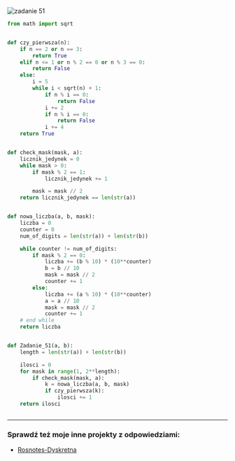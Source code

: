 <picture>
  <source srcset="../../srt/zbior_zadan/51.png" media="(prefers-color-scheme: light)">
  <source srcset="../../srt/zbior_zadan/black_51.png" media="(prefers-color-scheme: dark)">
  <img src="../../srt/zbior_zadan/black_51.png" alt="zadanie 51">
</picture>

```python
from math import sqrt


def czy_pierwsza(n):
    if n == 2 or n == 3:
        return True
    elif n <= 1 or n % 2 == 0 or n % 3 == 0:
        return False
    else:
        i = 5
        while i < sqrt(n) + 1:
            if n % i == 0:
                return False
            i += 2
            if n % i == 0:
                return False
            i += 4
    return True


def check_mask(mask, a):
    licznik_jedynek = 0
    while mask > 0:
        if mask % 2 == 1:
            licznik_jedynek += 1

        mask = mask // 2
    return licznik_jedynek == len(str(a))


def nowa_liczba(a, b, mask):
    liczba = 0
    counter = 0
    num_of_digits = len(str(a)) + len(str(b))

    while counter != num_of_digits:
        if mask % 2 == 0:
            liczba += (b % 10) * (10**counter)
            b = b // 10
            mask = mask // 2
            counter += 1
        else:
            liczba += (a % 10) * (10**counter)
            a = a // 10
            mask = mask // 2
            counter += 1
    # end while
    return liczba


def Zadanie_51(a, b):
    length = len(str(a)) + len(str(b))

    ilosci = 0
    for mask in range(1, 2**length):
        if check_mask(mask, a):
            k = nowa_liczba(a, b, mask)
            if czy_pierwsza(k):
                ilosci += 1
    return ilosci



```

---
### Sprawdź też moje inne projekty z odpowiedziami:
- [Rosnotes-Dyskretna](https://github.com/kamilGie/Rosnotes-Dyskretna)
